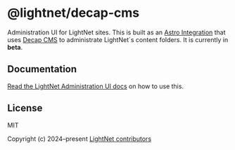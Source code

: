 # @lightnet/decap-cms

Administration UI for LightNet sites. This is built as an [Astro Integration](https://docs.astro.build/en/guides/integrations-guide/) that uses [Decap CMS](https://decapcms.org/) to administrate LightNet´s content folders. It is currently in **beta**.

## Documentation

[Read the LightNet Administration UI docs](https://docs.lightnet.community/content/administration-ui/) on how to use this.

## License

MIT

Copyright (c) 2024–present [LightNet contributors](https://github.com/LightNetDev/LightNet/graphs/contributors)
